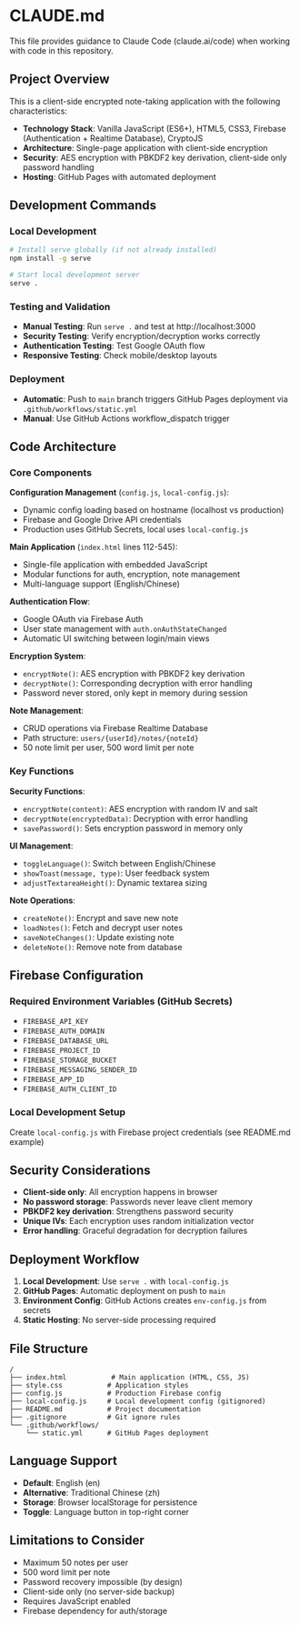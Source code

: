 # CLAUDE.md

This file provides guidance to Claude Code (claude.ai/code) when working with code in this repository.

## Project Overview

This is a client-side encrypted note-taking application with the following characteristics:
- **Technology Stack**: Vanilla JavaScript (ES6+), HTML5, CSS3, Firebase (Authentication + Realtime Database), CryptoJS
- **Architecture**: Single-page application with client-side encryption
- **Security**: AES encryption with PBKDF2 key derivation, client-side only password handling
- **Hosting**: GitHub Pages with automated deployment

## Development Commands

### Local Development
```bash
# Install serve globally (if not already installed)
npm install -g serve

# Start local development server
serve .
```

### Testing and Validation
- **Manual Testing**: Run `serve .` and test at http://localhost:3000
- **Security Testing**: Verify encryption/decryption works correctly
- **Authentication Testing**: Test Google OAuth flow
- **Responsive Testing**: Check mobile/desktop layouts

### Deployment
- **Automatic**: Push to `main` branch triggers GitHub Pages deployment via `.github/workflows/static.yml`
- **Manual**: Use GitHub Actions workflow_dispatch trigger

## Code Architecture

### Core Components

**Configuration Management** (`config.js`, `local-config.js`):
- Dynamic config loading based on hostname (localhost vs production)
- Firebase and Google Drive API credentials
- Production uses GitHub Secrets, local uses `local-config.js`

**Main Application** (`index.html` lines 112-545):
- Single-file application with embedded JavaScript
- Modular functions for auth, encryption, note management
- Multi-language support (English/Chinese)

**Authentication Flow**:
- Google OAuth via Firebase Auth
- User state management with `auth.onAuthStateChanged`
- Automatic UI switching between login/main views

**Encryption System**:
- `encryptNote()`: AES encryption with PBKDF2 key derivation
- `decryptNote()`: Corresponding decryption with error handling
- Password never stored, only kept in memory during session

**Note Management**:
- CRUD operations via Firebase Realtime Database
- Path structure: `users/{userId}/notes/{noteId}`
- 50 note limit per user, 500 word limit per note

### Key Functions

**Security Functions**:
- `encryptNote(content)`: AES encryption with random IV and salt
- `decryptNote(encryptedData)`: Decryption with error handling
- `savePassword()`: Sets encryption password in memory only

**UI Management**:
- `toggleLanguage()`: Switch between English/Chinese
- `showToast(message, type)`: User feedback system
- `adjustTextareaHeight()`: Dynamic textarea sizing

**Note Operations**:
- `createNote()`: Encrypt and save new note
- `loadNotes()`: Fetch and decrypt user notes
- `saveNoteChanges()`: Update existing note
- `deleteNote()`: Remove note from database

## Firebase Configuration

### Required Environment Variables (GitHub Secrets)
- `FIREBASE_API_KEY`
- `FIREBASE_AUTH_DOMAIN`
- `FIREBASE_DATABASE_URL`
- `FIREBASE_PROJECT_ID`
- `FIREBASE_STORAGE_BUCKET`
- `FIREBASE_MESSAGING_SENDER_ID`
- `FIREBASE_APP_ID`
- `FIREBASE_AUTH_CLIENT_ID`

### Local Development Setup
Create `local-config.js` with Firebase project credentials (see README.md example)

## Security Considerations

- **Client-side only**: All encryption happens in browser
- **No password storage**: Passwords never leave client memory
- **PBKDF2 key derivation**: Strengthens password security
- **Unique IVs**: Each encryption uses random initialization vector
- **Error handling**: Graceful degradation for decryption failures

## Deployment Workflow

1. **Local Development**: Use `serve .` with `local-config.js`
2. **GitHub Pages**: Automatic deployment on push to `main`
3. **Environment Config**: GitHub Actions creates `env-config.js` from secrets
4. **Static Hosting**: No server-side processing required

## File Structure

```
/
├── index.html           # Main application (HTML, CSS, JS)
├── style.css           # Application styles
├── config.js           # Production Firebase config
├── local-config.js     # Local development config (gitignored)
├── README.md           # Project documentation
├── .gitignore          # Git ignore rules
└── .github/workflows/
    └── static.yml      # GitHub Pages deployment
```

## Language Support

- **Default**: English (en)
- **Alternative**: Traditional Chinese (zh)
- **Storage**: Browser localStorage for persistence
- **Toggle**: Language button in top-right corner

## Limitations to Consider

- Maximum 50 notes per user
- 500 word limit per note
- Password recovery impossible (by design)
- Client-side only (no server-side backup)
- Requires JavaScript enabled
- Firebase dependency for auth/storage